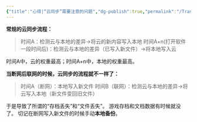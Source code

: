 ```yaml
---
{"title":"心得|“云同步”需要注意的问题","dg-publish":true,"permalink":"/Trashbin/Notes/Note20230917/","dgPassFrontmatter":true,"created":"","updated":""}
---
```


**常规的云同步流程：**
> 时间A：检测云与本地的差异→将云的新内容写入本地
> 时间A+n(打开软件一段时间后)：检测云与本地的差异（已写入新文件）→将本地写入云

时间A中，云的权重最高；时间A+n中，本地的权重最高。

**当断网后联网的时候，云同步的流程就不一样了：**
> 时间A（断网）：本地写入新文件
> 时间B（联网）：检测云与本地的差异→将云写入本地（新文件变回旧文件）

于是导致了所谓的“存档丢失”和“文件丢失”。
游戏存档和文档数据有时候就没了。
切记在断网写入新文件的时候手动**本地备份**。